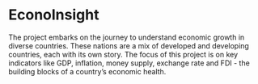 # EconoInsight
The project embarks on the journey to understand economic growth in diverse countries. These nations are a mix of developed and developing countries, each with its own story. The focus of this project is on key indicators like GDP, inflation, money supply, exchange rate and FDI - the building blocks of a country’s economic health.
